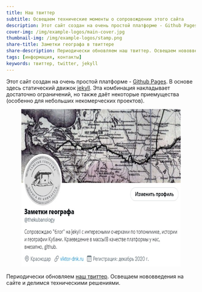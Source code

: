 ```yaml
---
title: Наш твиттер
subtitle: Освещаем технические моменты о сопровождении этого сайта
description: Этот сайт создан на очень простой платформе - Github Pages. В основе здесь статический движок jekyll. Эта комбинация накладывает достаточно ограничений, но также даёт некоторые приемущества (особенно для небольших некомерческих проектов).
cover-img: /img/example-logos/main-cover.jpg
thumbnail-img: /img/example-logos/stamp.png
share-title: Заметки географа в твиттере
share-description: Периодически обновляем наш твиттер. Освещаем нововведения на сайте и делимся техническими решениями.
tags: [информация, контакты]
keywords: твиттер, twitter, jekyll
---
```

Этот сайт создан на очень простой платформе - [Github Pages](https://pages.github.com/). В основе здесь статический движок [jekyll](https://jekyllrb.com/). Эта комбинация накладывает достаточно ограничений, но также даёт некоторые приемущества (особенно для небольших некомерческих проектов).

<figure>
  <a target="_blank" rel="noopener" title="Наш твиттер" href="https://twitter.com/thekubanology"><img alt="twitter" width="585" height="419" src="/img/info/twitter/thekubanology.jpg"/></a>
</figure>

Периодически обновляем [наш твиттер][a12345bc]. Освещаем нововведения на сайте и делимся техническими решениями.

  [a12345bc]: https://twitter.com/thekubanology "Техническое сопровождение Заметок географа"
